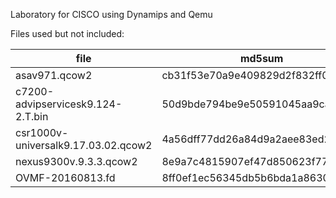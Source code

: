 Laboratory for CISCO using Dynamips and Qemu

Files used but not included:

| file | md5sum |
|------|--------|
|asav971.qcow2 | cb31f53e70a9e409829d2f832ff09191 |
|c7200-advipservicesk9.124-2.T.bin | 50d9bde794be9e50591045aa9caba377 |
| csr1000v-universalk9.17.03.02.qcow2 | 4a56dff77dd26a84d9a2aee83ed2446c |
|nexus9300v.9.3.3.qcow2 | 8e9a7c4815907ef47d850623f77042e2 |
|OVMF-20160813.fd | 8ff0ef1ec56345db5b6bda1a8630e3c6 |  

